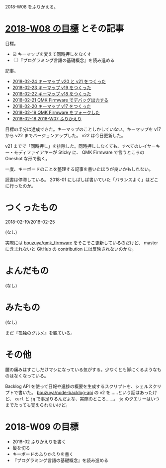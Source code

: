 2018-W08 をふりかえる。

# [2018-W08 の目標][2018-02-18] とその記事

目標。

- ☑ キーマップを変えて同時押しをなくす
- ☐ 『プログラミング言語の基礎概念』を読み進める

記事。

- [2018-02-24 キーマップ v20 と v21 をつくった][2018-02-24]
- [2018-02-23 キーマップ v19 をつくった][2018-02-23]
- [2018-02-22 キーマップ v18 をつくった][2018-02-22]
- [2018-02-21 QMK Firmware でデバッグ出力する][2018-02-21]
- [2018-02-20 キーマップ v17 をつくった][2018-02-20]
- [2018-02-19 QMK Firmware をフォークした][2018-02-19]
- [2018-02-18 2018-W07 ふりかえり][2018-02-18]

目標の半分は達成できた。キーマップのことしかしていない。キーマップを v17 から v22 までバージョンアップした。 v22 は今日更新した。

v21 までで「同時押し」を排除した。同時押ししなくても、すべてのレイヤーキー・モディファイアキーが Sticky に、 QMK Firmware で言うところの Oneshot な形で動く。

一度、キーボードのことを整理する記事を書いたほうが良いかもしれない。

読書は停滞している。 2018-01 にしばしば書いていた「バランスよく」はどこに行ったのか。

# つくったもの

2018-02-19/2018-02-25

(なし)

実際には [bouzuya/qmk_firmware][] をそこそこ更新しているのだけど、 master に含まれないと GitHub の contribution には反映されないのかな。

# よんだもの

(なし)

# みたもの

(なし)

まだ『孤独のグルメ』を観ている。

# その他

腰の痛みはすこしだけマシになっている気がする。少なくとも脚にくるようなものはなくなっている。

Backlog API を使って日報や進捗の概要を生成するスクリプトを、シェルスクリプトで書いた。 [bouzuya/node-backlog-api][] の v2 を……という話はあったけど、 `curl` と `jq` で事足りるんだよな、実際のところ……。 `jq` のクエリーはいつまでたっても覚えられないけど。

# 2018-W09 の目標

- 2018-02 ふりかえりを書く
- 髪を切る
- キーボードのふりかえりを書く
- 『プログラミング言語の基礎概念』を読み進める

[2018-02-18]: https://blog.bouzuya.net/2018/02/18/
[2018-02-19]: https://blog.bouzuya.net/2018/02/19/
[2018-02-20]: https://blog.bouzuya.net/2018/02/20/
[2018-02-21]: https://blog.bouzuya.net/2018/02/21/
[2018-02-22]: https://blog.bouzuya.net/2018/02/22/
[2018-02-23]: https://blog.bouzuya.net/2018/02/23/
[2018-02-24]: https://blog.bouzuya.net/2018/02/24/
[bouzuya/node-backlog-api]: https://github.com/bouzuya/node-backlog-api
[bouzuya/qmk_firmware]: https://github.com/bouzuya/qmk_firmware
